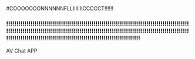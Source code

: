 #COOOOOOONNNNNNFLLIIIIIIICCCCCT!!!!!!


### :bangbang::bangbang::bangbang::bangbang::bangbang::bangbang::bangbang::bangbang::bangbang::bangbang::bangbang::bangbang::bangbang::bangbang::bangbang::bangbang::bangbang::bangbang::bangbang::bangbang::bangbang::bangbang::bangbang::bangbang::bangbang::bangbang::bangbang::bangbang::bangbang::bangbang::bangbang::bangbang::bangbang::bangbang::bangbang::bangbang::bangbang::bangbang::bangbang::bangbang::bangbang::bangbang::bangbang::bangbang::bangbang::bangbang::bangbang::bangbang::bangbang::bangbang::bangbang::bangbang::bangbang::bangbang::bangbang::bangbang::bangbang::bangbang::bangbang::bangbang::bangbang::bangbang::bangbang::bangbang::bangbang::bangbang::bangbang::bangbang::bangbang::bangbang::bangbang::bangbang::bangbang::bangbang::bangbang::bangbang::bangbang::bangbang::bangbang::bangbang::bangbang::bangbang::bangbang::bangbang::bangbang::bangbang::bangbang::bangbang::bangbang::bangbang::bangbang::bangbang::bangbang::bangbang::bangbang::bangbang::bangbang::bangbang::bangbang::bangbang::bangbang::bangbang::bangbang::bangbang::bangbang::bangbang::bangbang::bangbang::bangbang::bangbang::bangbang::bangbang::bangbang::bangbang::bangbang::bangbang::bangbang::bangbang::bangbang::bangbang::bangbang::bangbang::bangbang:


AV Chat APP
